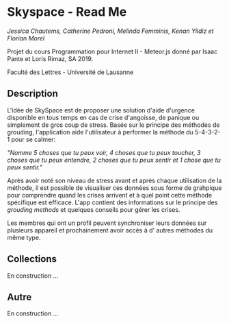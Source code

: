 # Skyspace - Read Me
<i>Jessica Chautems, Catherine Pedroni, Melinda Femminis, Kenan Yildiz et Florian Morel</i>

Projet du cours Programmation pour Internet II - Meteor.js donné par Isaac Pante et Loris Rimaz, SA 2019.

Faculté des Lettres - Université de Lausanne

<h2>Description</h2>

L'idée de SkySpace est de proposer une solution d'aide d'urgence disponible en tous temps en cas de crise d'angoisse, de panique ou simplement de gros coup de stress. Basée sur le principe des méthodes de grouding, l'application aide l'utilisateur à performer la méthode du 5-4-3-2-1 pour se calmer: 

<i>"Nomme 5 choses que tu peux voir, 4 choses que tu peux toucher, 3 choses que tu peux entendre, 2 choses que tu peux sentir et 1 chose que tu peux sentir."</i> 

Après avoir noté son niveau de stress avant et après chaque utilisation de la méthode, il est possible de visualiser ces données sous forme de grahpique pour comprendre quand les crises arrivent et à quel point cette méthode spécifique est efficace. 
L'app contient des informations sur le principe des <i>grouding methods</i> et quelques conseils pour gérer les crises. 

Les membres qui ont un profil peuvent synchroniser leurs données sur plusieurs appareil et prochainement avoir accès à d'
autres méthodes du même type. 

<h2>Collections</h2>

En construction ...

<h2>Autre</h2>

En construction ...
